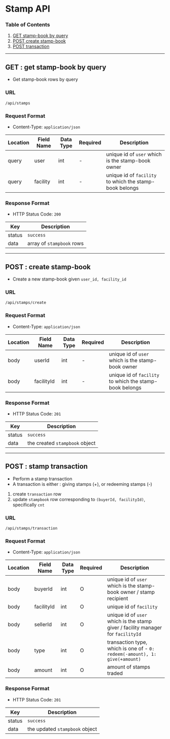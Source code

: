 # Stamp API

### Table of Contents

1. [GET stamp-book by query](#get--get-stamp-book-by-query)
2. [POST create stamp-book](#post--create-stamp-book)
3. [POST transaction](#post--stamp-transaction)

---

## GET : get stamp-book by query
- Get stamp-book rows by query

### URL
`/api/stamps`

### Request Format
- Content-Type: `application/json`

| Location | Field Name | Data Type | Required | Description |
| --- | --- | --- | --- | --- |
| query | user | int | - | unique id of `user` which is the stamp-book owner |
| query | facility | int | - | unique id of `facility` to which the stamp-book belongs |

### Response Format
- HTTP Status Code: `200`

| Key | Description |
| --- | --- |
| status | `success` |
| data | array of `stampbook` rows |

---

## POST : create stamp-book
- Create a new stamp-book given `user_id, facility_id`

### URL
`/api/stamps/create`

### Request Format
- Content-Type: `application/json`

| Location | Field Name | Data Type | Required | Description |
| --- | --- | --- | --- | --- |
| body | userId | int | - | unique id of `user` which is the stamp-book owner |
| body | facilityId | int | - | unique id of `facility` to which the stamp-book belongs |

### Response Format
- HTTP Status Code: `201`

| Key | Description |
| --- | --- |
| status | `success` |
| data | the created `stampbook` object |

---

## POST : stamp transaction
- Perform a stamp transaction
- A transaction is either : giving stamps (+), or redeeming stamps (-)
 1. create `transaction` row
 2. update `stampbook` row corresponding to `(buyerId, facilityId)`, specifically `cnt`

### URL
`/api/stamps/transaction`

### Request Format
- Content-Type: `application/json`

| Location | Field Name | Data Type | Required | Description |
| --- | --- | --- | --- | --- |
| body | buyerId | int | O | unique id of `user` which is the stamp-book owner / stamp recipient |
| body | facilityId | int | O | unique id of `facility` |
| body | sellerId | int | O | unique id of `user` which is the stamp giver / facility manager for `facilityId` |
| body | type | int | O | transaction type, which is one of - `0: redeem(-amount), 1: give(+amount)` |
| body | amount | int | O | amount of stamps traded |

### Response Format
- HTTP Status Code: `201`

| Key | Description |
| --- | --- |
| status | `success` |
| data | the updated `stampbook` object |

